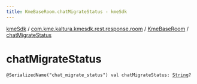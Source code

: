 ```yaml
---
title: KmeBaseRoom.chatMigrateStatus - kmeSdk
---
```


[kmeSdk](../../index.html) / [com.kme.kaltura.kmesdk.rest.response.room](../index.html) / [KmeBaseRoom](index.html) / [chatMigrateStatus](./chat-migrate-status.html)

# chatMigrateStatus

`@SerializedName("chat_migrate_status") val chatMigrateStatus: `[`String`](https://kotlinlang.org/api/latest/jvm/stdlib/kotlin/-string/index.html)`?`